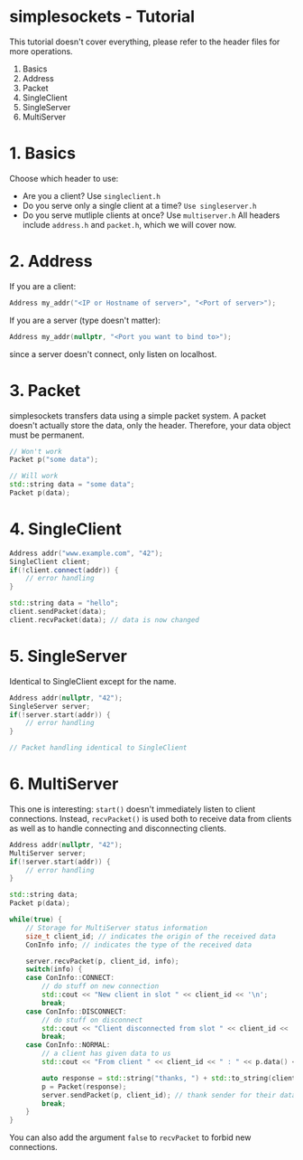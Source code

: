 # simplesockets - Tutorial

This tutorial doesn't cover everything, please refer to the header files for more operations.

1. Basics
2. Address
3. Packet
4. SingleClient
5. SingleServer
6. MultiServer

# 1. Basics
Choose which header to use:
- Are you a client? Use `singleclient.h`
- Do you serve only a single client at a time? `Use singleserver.h`
- Do you serve mutliple clients at once? Use `multiserver.h`
All headers include `address.h` and `packet.h`, which we will cover now.

# 2. Address
If you are a client:
```C++
Address my_addr("<IP or Hostname of server>", "<Port of server>");
```
If you are a server (type doesn't matter):
```C++
Address my_addr(nullptr, "<Port you want to bind to>");
```
since a server doesn't connect, only listen on localhost.

# 3. Packet
simplesockets transfers data using a simple packet system.
A packet doesn't actually store the data, only the header.
Therefore, your data object must be permanent.
```C++
// Won't work
Packet p("some data");

// Will work
std::string data = "some data";
Packet p(data);
```

# 4. SingleClient
```C++
Address addr("www.example.com", "42");
SingleClient client;
if(!client.connect(addr)) {
	// error handling
}

std::string data = "hello";
client.sendPacket(data);
client.recvPacket(data); // data is now changed
```

# 5. SingleServer
Identical to SingleClient except for the name.
```C++
Address addr(nullptr, "42");
SingleServer server;
if(!server.start(addr)) {
	// error handling
}

// Packet handling identical to SingleClient
```

# 6. MultiServer
This one is interesting: `start()` doesn't immediately listen to client connections.
Instead, `recvPacket()` is used both to receive data from clients as well as to handle connecting and disconnecting clients.
```C++
Address addr(nullptr, "42");
MultiServer server;
if(!server.start(addr)) {
	// error handling
}

std::string data;
Packet p(data);

while(true) {
	// Storage for MultiServer status information
	size_t client_id; // indicates the origin of the received data
	ConInfo info; // indicates the type of the received data

	server.recvPacket(p, client_id, info);
	switch(info) {
	case ConInfo::CONNECT:
		// do stuff on new connection
		std::cout << "New client in slot " << client_id << '\n';
		break;
	case ConInfo::DISCONNECT:
		// do stuff on disconnect
		std::cout << "Client disconnected from slot " << client_id << '\n';
		break;
	case ConInfo::NORMAL:
		// a client has given data to us
		std::cout << "From client " << client_id << " : " << p.data() << '\n';

		auto response = std::string("thanks, ") + std::to_string(client_id);
		p = Packet(response);
		server.sendPacket(p, client_id); // thank sender for their data
		break;
	}
}
```
You can also add the argument `false` to `recvPacket` to forbid new connections.
